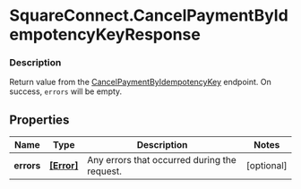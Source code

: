 # SquareConnect.CancelPaymentByIdempotencyKeyResponse

### Description

Return value from the [CancelPaymentByIdempotencyKey](#endpoint-payments-cancelpaymentbyidempotencykey) endpoint. On success, `errors` will be empty.

## Properties
Name | Type | Description | Notes
------------ | ------------- | ------------- | -------------
**errors** | [**[Error]**](Error.md) | Any errors that occurred during the request. | [optional] 



